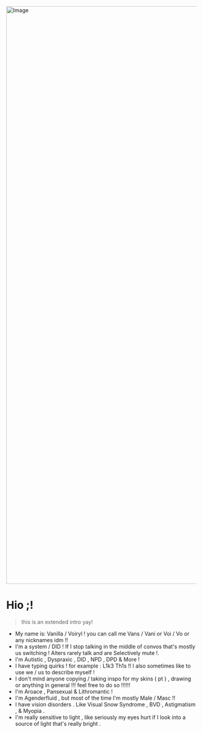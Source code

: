 <img width="1783" height="1527" alt="Image" src="https://github.com/user-attachments/assets/7580379f-ceb0-4cf5-bc5e-9edf91f2defa" />

# Hio  ;! 
> this is an extended intro yay! 
- My name is: Vanilla / Voiryl ! you can call me Vans / Vani or Voi / Vo or any nicknames idm !!
- I'm a system / DID ! If I stop talking in the middle of convos that's mostly us switching ! Alters rarely talk and are Selectively mute !.
- I'm Autistic , Dyspraxic , DID , NPD , DPD & More ! 
- I have typing quirks ! for example : L1k3 Th1s !! I also sometimes like to use we / us to describe myself !
- I don't mind anyone copying / taking inspo for my skins ( pt ) , drawing or anything in general !!! feel free to do so !!!!!! 
- I'm Aroace , Pansexual & Lithromantic !
- I'm Agenderfluid , but most of the time I'm mostly Male / Masc !!
- I have vision disorders . Like Visual Snow Syndrome , BVD , Astigmatism , & Myopia .
- I'm really sensitive to light , like seriously my eyes hurt if I look into a source of light that's really bright . 


<!--
**st4rryn1ghtsz/st4rryn1ghtsz** is a ✨ _special_ ✨ repository because its `README.md` (this file) appears on your GitHub profile.

Here are some ideas to get you started:

- 🔭 I’m currently working on ...
- 🌱 I’m currently learning ...
- 👯 I’m looking to collaborate on ...
- 🤔 I’m looking for help with ...
- 💬 Ask me about ...
- 📫 How to reach me: ...
- 😄 Pronouns: ...
- ⚡ Fun fact: ...
-->

